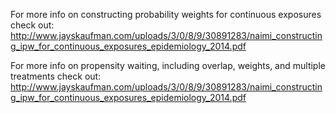 For more info on constructing probability weights for continuous exposures check out: http://www.jayskaufman.com/uploads/3/0/8/9/30891283/naimi_constructing_ipw_for_continuous_exposures_epidemiology_2014.pdf

For more info on propensity waiting, including overlap, weights, and multiple treatments check out: http://www.jayskaufman.com/uploads/3/0/8/9/30891283/naimi_constructing_ipw_for_continuous_exposures_epidemiology_2014.pdf
